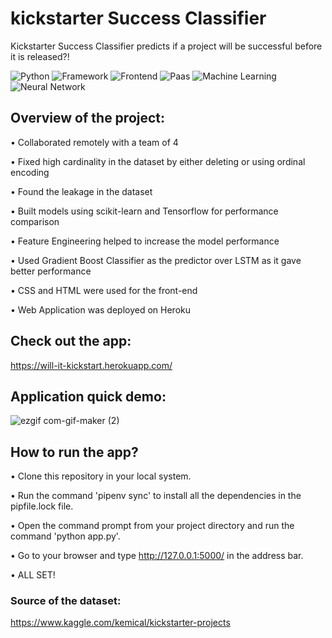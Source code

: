 # kickstarter Success Classifier
Kickstarter Success Classifier predicts if a project will be successful before it is released?!

![Python](https://img.shields.io/badge/Python-3.8-blueviolet)
![Framework](https://img.shields.io/badge/Framework-Flask-yello)
![Frontend](https://img.shields.io/badge/Frontend-HTML/CSS-green)
![Paas](https://img.shields.io/badge/Paas-Heroku-orange)
![Machine Learning](https://img.shields.io/badge/Machine_Learning-Scikit_Learn-cyan)
![Neural Network](https://img.shields.io/badge/Neural_Network-Tensorflow-red)

## Overview of the project:

•	Collaborated remotely with a team of 4

•	Fixed high cardinality in the dataset by either deleting or using ordinal encoding 

•	Found the leakage in the dataset 

•	Built models using scikit-learn and Tensorflow for performance comparison

•	Feature Engineering helped to increase the model performance 

•	Used Gradient Boost Classifier as the predictor over LSTM as it gave better performance 

•	CSS and HTML were used for the front-end

•	Web Application was deployed on Heroku 


## Check out the app: 

https://will-it-kickstart.herokuapp.com/

## Application quick demo: 

![ezgif com-gif-maker (2)](https://user-images.githubusercontent.com/67918990/104268239-6e0f7600-5461-11eb-9ccf-4d19d783cabc.gif)

## How to run the app?

• Clone this repository in your local system.

• Run the command 'pipenv sync' to install all the dependencies in the pipfile.lock file.

• Open the command prompt from your project directory and run the command 'python app.py'.

• Go to your browser and type http://127.0.0.1:5000/ in the address bar.

• ALL SET! 

### Source of the dataset: 

https://www.kaggle.com/kemical/kickstarter-projects
